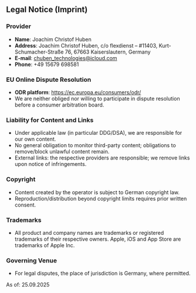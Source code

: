 ## Legal Notice (Imprint)

### Provider
- **Name**: Joachim Christof Huben
- **Address**: Joachim Christof Huben, c/o flexdienst – #11403, Kurt-Schumacher-Straße 76, 67663 Kaiserslautern, Germany
- **E-mail**: chuben_technologies@icloud.com
- **Phone**: +49 15679 698581

### EU Online Dispute Resolution
- **ODR platform**: https://ec.europa.eu/consumers/odr/
- We are neither obliged nor willing to participate in dispute resolution before a consumer arbitration board.

### Liability for Content and Links
- Under applicable law (in particular DDG/DSA), we are responsible for our own content.
- No general obligation to monitor third-party content; obligations to remove/block unlawful content remain.
- External links: the respective providers are responsible; we remove links upon notice of infringements.

### Copyright
- Content created by the operator is subject to German copyright law.
- Reproduction/distribution beyond copyright limits requires prior written consent.

### Trademarks
- All product and company names are trademarks or registered trademarks of their respective owners. Apple, iOS and App Store are trademarks of Apple Inc.

### Governing Venue
- For legal disputes, the place of jurisdiction is Germany, where permitted.

As of: 25.09.2025
